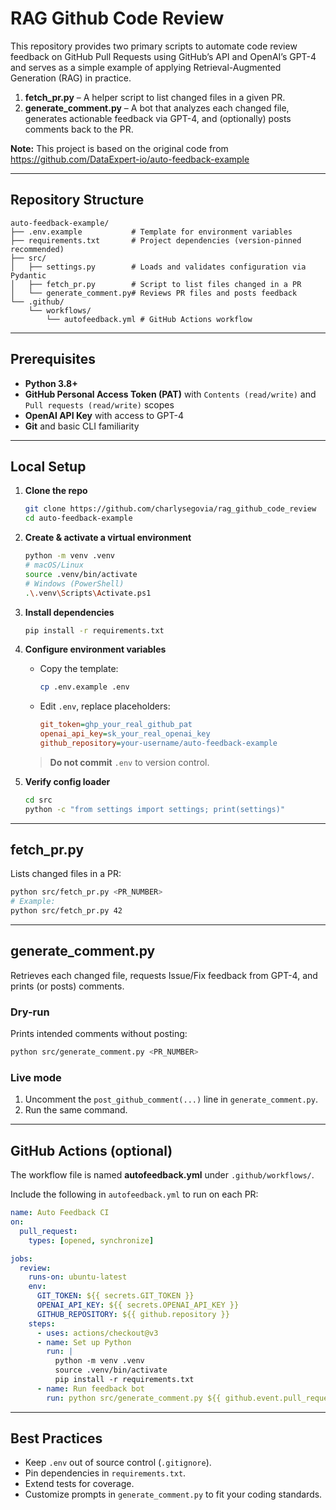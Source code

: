 # RAG Github Code Review

This repository provides two primary scripts to automate code review feedback on GitHub Pull Requests using GitHub’s API and OpenAI’s GPT-4 and serves as a simple example of applying Retrieval-Augmented Generation (RAG) in practice.

1. **fetch_pr.py** – A helper script to list changed files in a given PR.
2. **generate_comment.py** – A bot that analyzes each changed file, generates actionable feedback via GPT-4, and (optionally) posts comments back to the PR.

**Note:** This project is based on the original code from https://github.com/DataExpert-io/auto-feedback-example

---

## Repository Structure

```
auto-feedback-example/
├── .env.example           # Template for environment variables
├── requirements.txt       # Project dependencies (version-pinned recommended)
├── src/
│   ├── settings.py        # Loads and validates configuration via Pydantic
│   ├── fetch_pr.py        # Script to list files changed in a PR
│   └── generate_comment.py# Reviews PR files and posts feedback
└── .github/
    └── workflows/
        └── autofeedback.yml # GitHub Actions workflow
```

---

## Prerequisites

- **Python 3.8+**
- **GitHub Personal Access Token (PAT)** with `Contents (read/write)` and `Pull requests (read/write)` scopes
- **OpenAI API Key** with access to GPT-4
- **Git** and basic CLI familiarity

---

## Local Setup

1. **Clone the repo**

   ```bash
   git clone https://github.com/charlysegovia/rag_github_code_review
   cd auto-feedback-example
   ```

2. **Create & activate a virtual environment**

   ```bash
   python -m venv .venv
   # macOS/Linux
   source .venv/bin/activate
   # Windows (PowerShell)
   .\.venv\Scripts\Activate.ps1
   ```

3. **Install dependencies**

   ```bash
   pip install -r requirements.txt
   ```

4. **Configure environment variables**

   - Copy the template:

     ```bash
     cp .env.example .env
     ```

   - Edit `.env`, replace placeholders:

     ```ini
     git_token=ghp_your_real_github_pat
     openai_api_key=sk_your_real_openai_key
     github_repository=your-username/auto-feedback-example
     ```

   > **Do not commit** `.env` to version control.

5. **Verify config loader**

   ```bash
   cd src
   python -c "from settings import settings; print(settings)"
   ```

---

## fetch_pr.py

Lists changed files in a PR:

```bash
python src/fetch_pr.py <PR_NUMBER>
# Example:
python src/fetch_pr.py 42
```

---

## generate_comment.py

Retrieves each changed file, requests Issue/Fix feedback from GPT-4, and prints (or posts) comments.

### Dry-run

Prints intended comments without posting:

```bash
python src/generate_comment.py <PR_NUMBER>
```

### Live mode

1. Uncomment the `post_github_comment(...)` line in `generate_comment.py`.
2. Run the same command.

---

## GitHub Actions (optional)

The workflow file is named **autofeedback.yml** under `.github/workflows/`.

Include the following in `autofeedback.yml` to run on each PR:

```yaml
name: Auto Feedback CI
on:
  pull_request:
    types: [opened, synchronize]

jobs:
  review:
    runs-on: ubuntu-latest
    env:
      GIT_TOKEN: ${{ secrets.GIT_TOKEN }}
      OPENAI_API_KEY: ${{ secrets.OPENAI_API_KEY }}
      GITHUB_REPOSITORY: ${{ github.repository }}
    steps:
      - uses: actions/checkout@v3
      - name: Set up Python
        run: |
          python -m venv .venv
          source .venv/bin/activate
          pip install -r requirements.txt
      - name: Run feedback bot
        run: python src/generate_comment.py ${{ github.event.pull_request.number }}
```

---

## Best Practices

- Keep `.env` out of source control (`.gitignore`).
- Pin dependencies in `requirements.txt`.
- Extend tests for coverage.
- Customize prompts in `generate_comment.py` to fit your coding standards.
